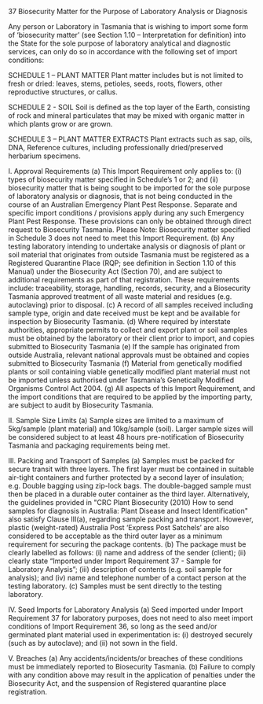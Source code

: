 37
Biosecurity Matter for the Purpose of Laboratory Analysis or Diagnosis

Any person or Laboratory in Tasmania that is wishing to import some form of
‘biosecurity matter’ (see Section 1.10 – Interpretation for definition) into the State for
the sole purpose of laboratory analytical and diagnostic services, can only do so in
accordance with the following set of import conditions:

SCHEDULE 1 – PLANT MATTER
Plant matter includes but is not limited to fresh or dried:
leaves, stems, petioles, seeds, roots, flowers, other reproductive structures, or callus.

SCHEDULE 2 - SOIL
Soil is defined as the top layer of the Earth, consisting of rock and mineral particulates that may be
mixed with organic matter in which plants grow or are grown.

SCHEDULE 3 – PLANT MATTER EXTRACTS
Plant extracts such as sap, oils, DNA, Reference cultures, including professionally dried/preserved
herbarium specimens.

I.
Approval Requirements
(a)
This Import Requirement only applies to:
(i)
types of biosecurity matter specified in Schedule’s 1 or 2; and
(ii)
biosecurity matter that is being sought to be imported for the sole
purpose of laboratory analysis or diagnosis, that is not being conducted
in the course of an Australian Emergency Plant Pest Response. Separate
and specific import conditions / provisions apply during any such
Emergency Plant Pest Response. These provisions can only be obtained
through direct request to Biosecurity Tasmania.
Please Note: Biosecurity matter specified in Schedule 3 does not need to
meet this Import Requirement.
(b)
Any testing laboratory intending to undertake analysis or diagnosis of plant or
soil material that originates from outside Tasmania must be registered as a
Registered Quarantine Place (RQP; see definition in Section 1.10 of this
Manual) under the Biosecurity Act (Section 70), and are subject to additional
requirements as part of that registration. These requirements include:
traceability, storage, handling, records, security, and a Biosecurity Tasmania
approved treatment of all waste material and residues (e.g. autoclaving) prior
to disposal.
(c)
A record of all samples received including sample type, origin and date
received must be kept and be available for inspection by Biosecurity
Tasmania.
(d)
Where required by interstate authorities, appropriate permits to collect and
export plant or soil samples must be obtained by the laboratory or their client
prior to import, and copies submitted to Biosecurity Tasmania
(e)
If the sample has originated from outside Australia, relevant national
approvals must be obtained and copies submitted to Biosecurity Tasmania
(f)
Material from genetically modified plants or soil containing viable genetically
modified plant material must not be imported unless authorised under
Tasmania’s Genetically Modified Organisms Control Act 2004.
(g)
All aspects of this Import Requirement, and the import conditions that are
required to be applied by the importing party, are subject to audit by
Biosecurity Tasmania.

II.
Sample Size Limits
(a)
Sample sizes are limited to a maximum of 5kg/sample (plant material) and
10kg/sample (soil). Larger sample sizes will be considered subject to at least
48 hours pre-notification of Biosecurity Tasmania and packaging requirements
being met.

III. Packing and Transport of Samples
(a)
Samples must be packed for secure transit with three layers. The first layer
must be contained in suitable air-tight containers and further protected by a
second layer of insulation; e.g. Double bagging using zip-lock bags. The
double-bagged sample must then be placed in a durable outer container as
the third layer.
Alternatively, the guidelines provided in "CRC Plant Biosecurity (2010) How to
send samples for diagnosis in Australia: Plant Disease and Insect
Identification" also satisfy Clause III(a), regarding sample packing and
transport.
However, plastic (weight-rated) Australia Post ‘Express Post Satchels’ are also
considered to be acceptable as the third outer layer as a minimum
requirement for securing the package contents.
(b)
The package must be clearly labelled as follows:
(i)
name and address of the sender (client);
(ii)
clearly state “Imported under Import Requirement 37 - Sample for
Laboratory Analysis”;
(iii)
description of contents (e.g. soil sample for analysis); and
(iv) name and telephone number of a contact person at the testing
laboratory.
(c)
Samples must be sent directly to the testing laboratory.

IV. Seed Imports for Laboratory Analysis
(a)
Seed imported under Import Requirement 37 for laboratory purposes, does
not need to also meet import conditions of Import Requirement 36, so long as
the seed and/or germinated plant material used in experimentation is:
(i)
destroyed securely (such as by autoclave); and
(ii)
not sown in the field.

V.
Breaches
(a)
Any accidents/incidents/or breaches of these conditions must be immediately
reported to Biosecurity Tasmania.
(b)
Failure to comply with any condition above may result in the application of
penalties under the Biosecurity Act, and the suspension of Registered
quarantine place registration.
